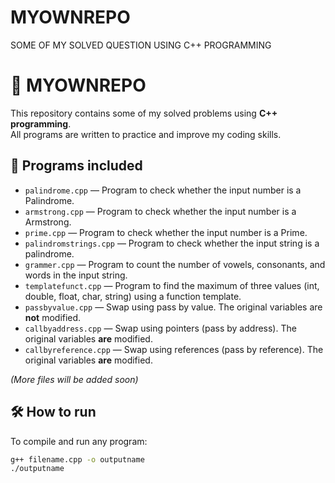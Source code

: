 # MYOWNREPO
SOME OF MY SOLVED QUESTION USING C++ PROGRAMMING
# 🚀 MYOWNREPO

This repository contains some of my solved problems using **C++ programming**.  
All programs are written to practice and improve my coding skills.

## 📌 Programs included
- `palindrome.cpp` — Program to check whether the input number is a Palindrome.
- `armstrong.cpp` — Program to check whether the input number is a Armstrong.
- `prime.cpp` — Program to check whether the input number is a Prime.
- `palindromstrings.cpp` — Program to check whether the input string is a palindrome.
- `grammer.cpp` — Program to count the number of vowels, consonants, and words in the input string.
- `templatefunct.cpp` — Program to find the maximum of three values (int, double, float, char, string) using a function template.
- `passbyvalue.cpp` — Swap using pass by value. The original variables are **not** modified.
- `callbyaddress.cpp` — Swap using pointers (pass by address). The original variables **are** modified.
- `callbyreference.cpp` — Swap using references (pass by reference). The original variables **are** modified.

*(More files will be added soon)*

## 🛠️ How to run
To compile and run any program:
```bash
g++ filename.cpp -o outputname
./outputname

